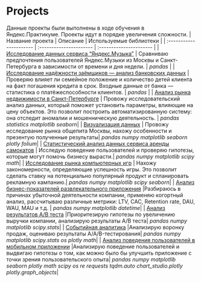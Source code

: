 # Projects
Данные проекты были выполнены в ходе обучения в Яндекс.Практикуме.
Проекты идут в порядке увеличения сложности.
| Название проекта | Описание | Используемые библиотеки | 
| :---------------------- | :---------------------- | :---------------------- |
| [Исследование данных сервиса “Яндекс.Музыка”](big_cities_music) | Сравниваю предпочтения пользователей Яндекс.Музыки из Москвы и Санкт-Петербурга в зависимости от времени и дня недели. | *pandas* |
| [Исследование надёжности заёмщиков — анализ банковских данных](banks) | Проверяю влияет ли семейное положение и количество детей клиента на факт погашения кредита в срок. Входные данные от банка — статистика о платёжеспособности клиентов. | *pandas* |
| [Анализ рынка недвижимости в Санкт-Петербурге](real_estate) | Провожу исследовательский анализ данных, который поможет установить параметры, влияющие на цену объектов. Это позволит построить автоматизированную систему: она отследит аномалии и мошенническую деятельность. | *pandas* *statistics* *matplotlib* *seaborn*|
| [Визуализация данных]() | Провожу исследование рынка общепита Москвы, нахожу особенности и презентую полученные результаты| *pandas* *numpy* *matplotlib* *seaborn* *plotly* *folium*|
| [Статистический анализ данных сервиса аренды самокатов](scooter_rental_service) | Исследую поведение пользователей и проверяю гипотезы, которые могут помочь бизнесу вырасти.| *pandas* *numpy* *matplotlib* *scipy* *math*|
| [Исследование рынка компьютерных игр](games) | Нахожу закономерности, определяющие успешность игры. Это позволит сделать ставку на потенциально популярный продукт и спланировать рекламную кампанию.| *pandas* *numpy* *matplotlib* *scipy* *seaborn*|
| [Анализ бизнес-показателей развлекательного приложения](loss_analysis) |Разбираюсь в причинах убыточной деятельности компании, применяю когортный анализ, рассчитываю различные метрики: LTV, CAC, Retention rate, DAU, WAU, MAU и т.д. | *pandas* *numpy* *matplotlib* *datetime*|
| [Анализ результатов А/В теста](AB_test) |Приоритезирую гипотезы по увеличению выручки компании, анализирую результаты А/В теста| *pandas* *numpy* *matplotlib* *scipy.stats*|
| [Событийная аналитика](event_based_analytics) |Анализирую воронку продаж, оцениваю результаты A/A/B-тестирования| *pandas* *numpy* *matplotlib* *scipy.stats* *os* *plotly* *math*|
| [Анализ поведения пользователей в мобильном приложении](users_bahavior) |Анализирую поведение пользователей и выдвигаю гипотезы о том, как можно было бы улучшить приложение с точки зрения пользовательского опыта| *pandas* *numpy* *matplotlib* *seaborn* *plotly* *math* *scipy* *os* *re* *requests* *tqdm.auto* *chart_studio.plotly* *plotly.graph_objects*|
